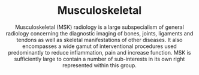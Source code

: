 ---
title: Musculoskeletal
excerpt: Skeletal imaging and intervention.
subtitle: Musculoskeletal (MSK) radiology is a large subspecialism of general radiology concerning the diagnostic imaging of bones, joints, ligaments and tendons as well as skeletal manifestations of other diseases. It also encompasses a wide gamut of interventional procedures used predominantly to reduce inflammation, pain and increase function. MSK is sufficiently large to contain a number of sub-interests in its own right represented within this group.

tags: 
    - musculoskeletal

groupTag: musculoskeletal

eleventyNavigation:
    key: musculoskeletal
    title: Musculoskeletal

members:
  - name: Dr Neal Larkman
    role: Group Lead
  - name: Dr Daniel Fascia
  - name: Dr Philip Robinson
  - name: Dr James Rankine
  - name: Dr Elly Phant
  - name: Dr Boris Jones
---